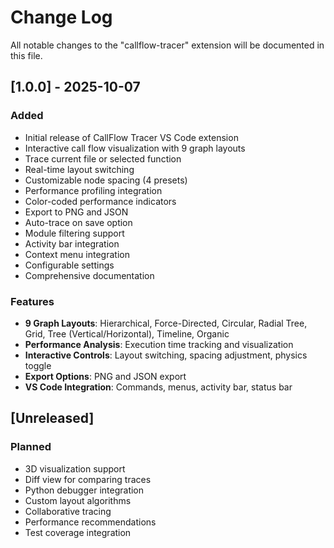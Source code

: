 # Change Log

All notable changes to the "callflow-tracer" extension will be documented in this file.

## [1.0.0] - 2025-10-07

### Added
- Initial release of CallFlow Tracer VS Code extension
- Interactive call flow visualization with 9 graph layouts
- Trace current file or selected function
- Real-time layout switching
- Customizable node spacing (4 presets)
- Performance profiling integration
- Color-coded performance indicators
- Export to PNG and JSON
- Auto-trace on save option
- Module filtering support
- Activity bar integration
- Context menu integration
- Configurable settings
- Comprehensive documentation

### Features
- **9 Graph Layouts**: Hierarchical, Force-Directed, Circular, Radial Tree, Grid, Tree (Vertical/Horizontal), Timeline, Organic
- **Performance Analysis**: Execution time tracking and visualization
- **Interactive Controls**: Layout switching, spacing adjustment, physics toggle
- **Export Options**: PNG and JSON export
- **VS Code Integration**: Commands, menus, activity bar, status bar

## [Unreleased]

### Planned
- 3D visualization support
- Diff view for comparing traces
- Python debugger integration
- Custom layout algorithms
- Collaborative tracing
- Performance recommendations
- Test coverage integration
